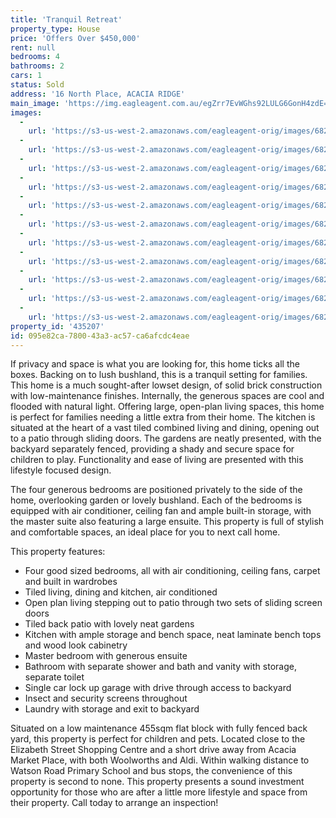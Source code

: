 ```yaml
---
title: 'Tranquil Retreat'
property_type: House
price: 'Offers Over $450,000'
rent: null
bedrooms: 4
bathrooms: 2
cars: 1
status: Sold
address: '16 North Place, ACACIA RIDGE'
main_image: 'https://img.eagleagent.com.au/egZrr7EvWGhs92LULG6GonH4zdE=/1280x854/smart/https://s3-us-west-2.amazonaws.com/eagleagent-orig/images/6821716/127343954-image-M.jpg'
images:
  -
    url: 'https://s3-us-west-2.amazonaws.com/eagleagent-orig/images/6821726/127343954-image-J.jpg'
  -
    url: 'https://s3-us-west-2.amazonaws.com/eagleagent-orig/images/6821725/127343954-image-I.jpg'
  -
    url: 'https://s3-us-west-2.amazonaws.com/eagleagent-orig/images/6821724/127343954-image-H.jpg'
  -
    url: 'https://s3-us-west-2.amazonaws.com/eagleagent-orig/images/6821723/127343954-image-G.jpg'
  -
    url: 'https://s3-us-west-2.amazonaws.com/eagleagent-orig/images/6821722/127343954-image-F.jpg'
  -
    url: 'https://s3-us-west-2.amazonaws.com/eagleagent-orig/images/6821721/127343954-image-E.jpg'
  -
    url: 'https://s3-us-west-2.amazonaws.com/eagleagent-orig/images/6821720/127343954-image-D.jpg'
  -
    url: 'https://s3-us-west-2.amazonaws.com/eagleagent-orig/images/6821719/127343954-image-C.jpg'
  -
    url: 'https://s3-us-west-2.amazonaws.com/eagleagent-orig/images/6821718/127343954-image-B.jpg'
  -
    url: 'https://s3-us-west-2.amazonaws.com/eagleagent-orig/images/6821717/127343954-image-A.jpg'
  -
    url: 'https://s3-us-west-2.amazonaws.com/eagleagent-orig/images/6821716/127343954-image-M.jpg'
property_id: '435207'
id: 095e82ca-7800-43a3-ac57-ca6afcdc4eae
---
```

If privacy and space is what you are looking for, this home ticks all the boxes. Backing on to lush bushland, this is a tranquil setting for families. This home is a much sought-after lowset design, of solid brick construction with low-maintenance finishes. Internally, the generous spaces are cool and flooded with natural light. Offering large, open-plan living spaces, this home is perfect for families needing a little extra from their home. The kitchen is situated at the heart of a vast tiled combined living and dining, opening out to a patio through sliding doors. The gardens are neatly presented, with the backyard separately fenced, providing a shady and secure space for children to play. Functionality and ease of living are presented with this lifestyle focused design.

The four generous bedrooms are positioned privately to the side of the home, overlooking garden or lovely bushland. Each of the bedrooms is equipped with air conditioner, ceiling fan and ample built-in storage, with the master suite also featuring a large ensuite. This property is full of stylish and comfortable spaces, an ideal place for you to next call home.

This property features:

*  Four good sized bedrooms, all with air conditioning, ceiling fans, carpet and built in wardrobes
*  Tiled living, dining and kitchen, air conditioned
*  Open plan living stepping out to patio through two sets of sliding screen doors
*  Tiled back patio with lovely neat gardens
*  Kitchen with ample storage and bench space, neat laminate bench tops and wood look cabinetry
*  Master bedroom with generous ensuite
*  Bathroom with separate shower and bath and vanity with storage, separate toilet
*  Single car lock up garage with drive through access to backyard
*  Insect and security screens throughout
*  Laundry with storage and exit to backyard

Situated on a low maintenance 455sqm flat block with fully fenced back yard, this property is perfect for children and pets. Located close to the Elizabeth Street Shopping Centre and a short drive away from Acacia Market Place, with both Woolworths and Aldi. Within walking distance to Watson Road Primary School and bus stops, the convenience of this property is second to none. This property presents a sound investment opportunity for those who are after a little more lifestyle and space from their property. Call today to arrange an inspection!